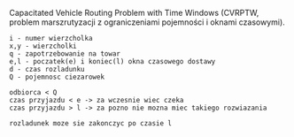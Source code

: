 Capacitated Vehicle Routing Problem with Time Windows (CVRPTW, problem marszrutyzacji z ograniczeniami pojemności i oknami czasowymi).

    i - numer wierzcholka
    x,y - wierzcholki
    q - zapotrzebowanie na towar
    e,l - poczatek(e) i koniec(l) okna czasowego dostawy
    d - czas rozladunku
    Q - pojemnosc ciezarowek

    odbiorca < Q
    czas przyjazdu < e -> za wczesnie wiec czeka
    czas przyjazdu > l -> za pozno nie mozna miec takiego rozwiazania

    rozladunek moze sie zakonczyc po czasie l
